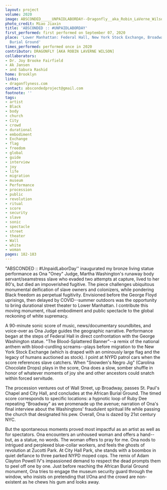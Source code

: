 ```yaml
---
layout: project
volume: 2020
image: ABSCONDED_____UNPAIDLABORDAY--Dragonfly__aka_Robin_LaVerne_Wilson_.jpg
photo_credit: Miao Jiaxin
title: 'ABSCONDED :: #UNPAIDLABORDAY'
first_performed: first performed on September 07, 2020
place: 'Lower Manhattan: Federal Hall, New York Stock Exchange, Broadway, and African
  Burial Ground'
times_performed: performed once in 2020
contributor: DRAGONFLY [AKA ROBIN LAVERNE WILSON]
collaborators:
- Dr. Joy Brooke Fairfield
- Ak Jansen
- and Sabura Rashid
home: Brooklyn
links:
- dragonflyness.com
contact: abscondedproject@gmail.com
footnote: ''
tags:
- artist
- Black
- body
- church
- City
- crowd
- durational
- embodiment
- Exchange
- flag
- freedom
- global
- guide
- interview
- joy
- life
- migration
- museum
- Performance
- procession
- public
- revolution
- ritual
- score
- security
- slave
- sonic
- spectacle
- street
- theater
- Wall
- white
- woman
pages: 182-183
---
```

"ABSCONDED :: #UnpaidLaborDay'' inaugurated my bronze living statue performance as Ona "Oney" Judge, Martha Washington's runaway body servant/seamstress slave who evaded two attempts at capture, lived to her 80's, but died an impoverished fugitive. The piece challenges ubiquitous monumental deification of slave owners and colonizers, while pondering Black freedom as perpetual fugitivity. Envisioned before the George Floyd uprisings, then delayed by COVID--summer outdoors was the opportunity to bring durational street theater to Lower Manhattan. I contribute this moving monument, ritual embodiment and public spectacle to the global reckoning of white supremacy. 

A 90-minute sonic score of music, news/documentary soundbites, and voice-over as Ona Judge guides the geographic narrative. Performance began at the steps of Federal Hall in direct confrontation with the George Washington statue. "The Blood-Splattered Banner"--a remix of the national anthem with blood-curdling screams--plays before migration to the New York Stock Exchange (which is draped with an ominously large flag and the legacy of humans auctioned as stock). I point at NYPD patrol cars when the score references slave catchers. When "Snowden's Negro Jig" (Carolina Chocolate Drops) plays in the score, Ona does a slow, somber shuffle in honor of whatever moments of joy she and other ancestors could snatch within forced servitude. 

The procession ventures out of Wall Street, up Broadway, passes St. Paul's Chapel and City Hall, and concludes at the African Burial Ground. The timed score corresponds to specific locations: a hypnotic loop of Ruby Dee repeating "Broadway" as we promenade up the avenue; narration of Ona's final interview about the Washingtons' fraudulent spiritual life while passing the church that designated his pew. Overall, Ona is dazed by 21st century NYC.

But the spontaneous moments proved most impactful as an artist as well as for spectators. Ona encounters an unhoused woman and offers a hand--but, as a statue, no words. The woman offers to pray for me. Ona nods to intrigued and perplexed blue-collar workers, and feels the ghosts of revolution at Zucotti Park. At City Hall Park, she stands with a boombox in quiet defiance to three parked NYPD moped cops. The remix of Adam Clayton Powell IV's impassioned demand to respect the dead prompts them to peel off one by one. Just before reaching the African Burial Ground monument, Ona tries to engage the museum security guard through the window, who insists on pretending that I/Ona and the crowd are non-existent as he chews his gum and looks away.